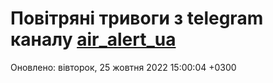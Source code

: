 # Повітряні тривоги з telegram каналу [air_alert_ua](https://t.me/air_alert_ua)

Оновлено:
вівторок, 25 жовтня 2022 15:00:04 +0300
